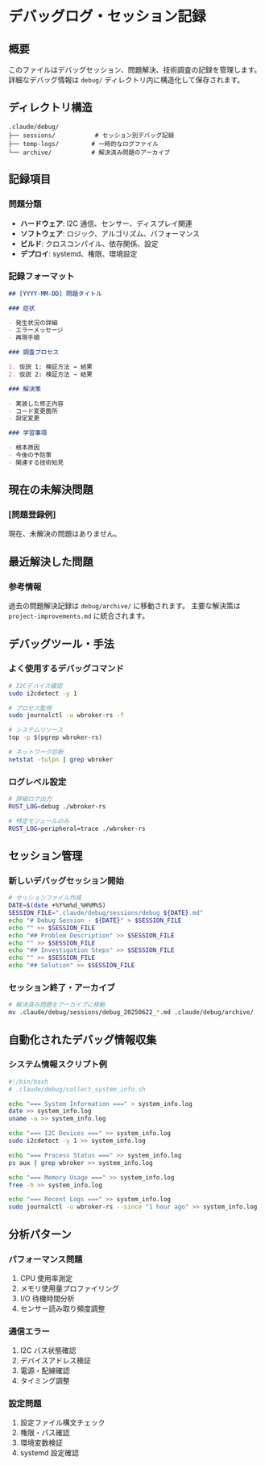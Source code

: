 # デバッグログ・セッション記録

## 概要

このファイルはデバッグセッション、問題解決、技術調査の記録を管理します。
詳細なデバッグ情報は `debug/` ディレクトリ内に構造化して保存されます。

## ディレクトリ構造

```plain
.claude/debug/
├── sessions/           # セッション別デバッグ記録
├── temp-logs/         # 一時的なログファイル
└── archive/           # 解決済み問題のアーカイブ
```

## 記録項目

### 問題分類

- **ハードウェア**: I2C 通信、センサー、ディスプレイ関連
- **ソフトウェア**: ロジック、アルゴリズム、パフォーマンス
- **ビルド**: クロスコンパイル、依存関係、設定
- **デプロイ**: systemd、権限、環境設定

### 記録フォーマット

```markdown
## [YYYY-MM-DD] 問題タイトル

### 症状

- 発生状況の詳細
- エラーメッセージ
- 再現手順

### 調査プロセス

1. 仮説 1: 検証方法 → 結果
2. 仮説 2: 検証方法 → 結果

### 解決策

- 実装した修正内容
- コード変更箇所
- 設定変更

### 学習事項

- 根本原因
- 今後の予防策
- 関連する技術知見
```

## 現在の未解決問題

### [問題登録例]

現在、未解決の問題はありません。

## 最近解決した問題

### 参考情報

過去の問題解決記録は `debug/archive/` に移動されます。
主要な解決策は `project-improvements.md` に統合されます。

## デバッグツール・手法

### よく使用するデバッグコマンド

```bash
# I2Cデバイス確認
sudo i2cdetect -y 1

# プロセス監視
sudo journalctl -u wbroker-rs -f

# システムリソース
top -p $(pgrep wbroker-rs)

# ネットワーク診断
netstat -tulpn | grep wbroker
```

### ログレベル設定

```bash
# 詳細ログ出力
RUST_LOG=debug ./wbroker-rs

# 特定モジュールのみ
RUST_LOG=peripheral=trace ./wbroker-rs
```

## セッション管理

### 新しいデバッグセッション開始

```bash
# セッションファイル作成
DATE=$(date +%Y%m%d_%H%M%S)
SESSION_FILE=".claude/debug/sessions/debug_${DATE}.md"
echo "# Debug Session - ${DATE}" > $SESSION_FILE
echo "" >> $SESSION_FILE
echo "## Problem Description" >> $SESSION_FILE
echo "" >> $SESSION_FILE
echo "## Investigation Steps" >> $SESSION_FILE
echo "" >> $SESSION_FILE
echo "## Solution" >> $SESSION_FILE
```

### セッション終了・アーカイブ

```bash
# 解決済み問題をアーカイブに移動
mv .claude/debug/sessions/debug_20250622_*.md .claude/debug/archive/
```

## 自動化されたデバッグ情報収集

### システム情報スクリプト例

```bash
#!/bin/bash
# .claude/debug/collect_system_info.sh

echo "=== System Information ===" > system_info.log
date >> system_info.log
uname -a >> system_info.log

echo "=== I2C Devices ===" >> system_info.log
sudo i2cdetect -y 1 >> system_info.log

echo "=== Process Status ===" >> system_info.log
ps aux | grep wbroker >> system_info.log

echo "=== Memory Usage ===" >> system_info.log
free -h >> system_info.log

echo "=== Recent Logs ===" >> system_info.log
sudo journalctl -u wbroker-rs --since "1 hour ago" >> system_info.log
```

## 分析パターン

### パフォーマンス問題

1. CPU 使用率測定
2. メモリ使用量プロファイリング
3. I/O 待機時間分析
4. センサー読み取り頻度調整

### 通信エラー

1. I2C バス状態確認
2. デバイスアドレス検証
3. 電源・配線確認
4. タイミング調整

### 設定問題

1. 設定ファイル構文チェック
2. 権限・パス確認
3. 環境変数検証
4. systemd 設定確認
